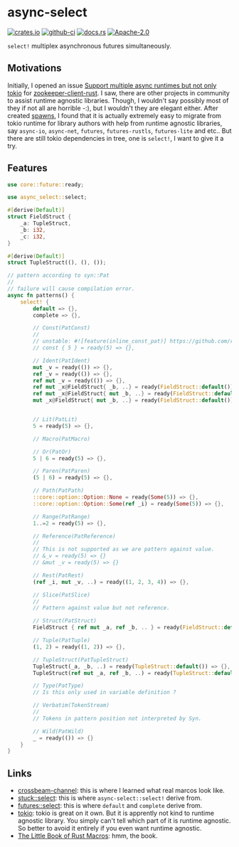 # async-select

[![crates.io](https://img.shields.io/crates/v/async-select)](https://crates.io/crates/async-select)
[![github-ci](https://github.com/kezhuw/async-select/actions/workflows/ci.yml/badge.svg?event=push)](https://github.com/kezhuw/async-select/actions)
[![docs.rs](https://img.shields.io/docsrs/async-select)](https://docs.rs/async-select)
[![Apache-2.0](https://img.shields.io/github/license/kezhuw/async-select)](LICENSE)

`select!` multiplex asynchronous futures simultaneously.

## Motivations
Initially, I opened an issue [Support multiple async runtimes but not only tokio](https://github.com/kezhuw/zookeeper-client-rust/issues/26) for [zookeeper-client-rust](https://github.com/kezhuw/zookeeper-client-rust). I saw, there are other projects in community to assist runtime agnostic libraries. Though, I wouldn't say possibly most of they if not all are horrible -:), but I wouldn't they are elegant either. After created [spawns](https://docs.rs/spawns), I found that it is actually extremely easy to migrate from tokio runtime for library authors with help from runtime agnostic libraries, say `async-io`, `async-net`, `futures`, `futures-rustls`, `futures-lite` and etc.. But there are still tokio dependencies in tree, one is `select!`, I want to give it a try.

## Features
```rust
use core::future::ready;

use async_select::select;

#[derive(Default)]
struct FieldStruct {
    _a: TupleStruct,
    _b: i32,
    _c: i32,
}

#[derive(Default)]
struct TupleStruct((), (), ());

// pattern according to syn::Pat
//
// failure will cause compilation error.
async fn patterns() {
    select! {
        default => {},
        complete => {},

        // Const(PatConst)
        //
        // unstable: #![feature(inline_const_pat)] https://github.com/rust-lang/rust/issues/76001
        // const { 5 } = ready(5) => {},

        // Ident(PatIdent)
        mut _v = ready(()) => {},
        ref _v = ready(()) => {},
        ref mut _v = ready(()) => {},
        ref mut _x@FieldStruct{ _b, ..} = ready(FieldStruct::default()) => {},
        ref mut _x@FieldStruct{ mut _b, ..} = ready(FieldStruct::default()) => {},
        mut _x@FieldStruct{ mut _b, ..} = ready(FieldStruct::default()) => {},


        // Lit(PatLit)
        5 = ready(5) => {},

        // Macro(PatMacro)

        // Or(PatOr)
        5 | 6 = ready(5) => {},

        // Paren(PatParen)
        (5 | 6) = ready(5) => {},

        // Path(PatPath)
        ::core::option::Option::None = ready(Some(5)) => {},
        ::core::option::Option::Some(ref _i) = ready(Some(5)) => {},

        // Range(PatRange)
        1..=2 = ready(5) => {},

        // Reference(PatReference)
        //
        // This is not supported as we are pattern against value.
        // &_v = ready(5) => {}
        // &mut _v = ready(5) => {}

        // Rest(PatRest)
        (ref _i, mut _v, ..) = ready((1, 2, 3, 4)) => {},

        // Slice(PatSlice)
        //
        // Pattern against value but not reference.

        // Struct(PatStruct)
        FieldStruct { ref mut _a, ref _b, .. } = ready(FieldStruct::default()) => {},

        // Tuple(PatTuple)
        (1, 2) = ready((1, 2)) => {},

        // TupleStruct(PatTupleStruct)
        TupleStruct(_a, _b, ..) = ready(TupleStruct::default()) => {},
        TupleStruct(ref mut _a, ref _b, ..) = ready(TupleStruct::default()) => {},

        // Type(PatType)
        // Is this only used in variable definition ?

        // Verbatim(TokenStream)
        //
        // Tokens in pattern position not interpreted by Syn.

        // Wild(PatWild)
        _ = ready(()) => {}
    }
}
```

## Links
* [crossbeam-channel](https://docs.rs/crossbeam/0.8.4/crossbeam/channel/macro.select.html): this is where I learned what real marcos look like.
* [stuck::select](https://docs.rs/stuck/0.4.0/stuck/macro.select.html): this is where `async-select::select!` derive from.
* [futures::select](https://docs.rs/futures/0.3.30/futures/macro.select.html): this is where `default` and `complete` derive from.
* [tokio](https://docs.rs/tokio): tokio is great on it own. But it is apprently not kind to runtime agnostic library. You simply can't tell which part of it is runtime agnostic. So better to avoid it entirely if you even want runtime agnostic.
* [The Little Book of Rust Macros](https://veykril.github.io/tlborm/decl-macros/macros-methodical.html): hmm, the book.
